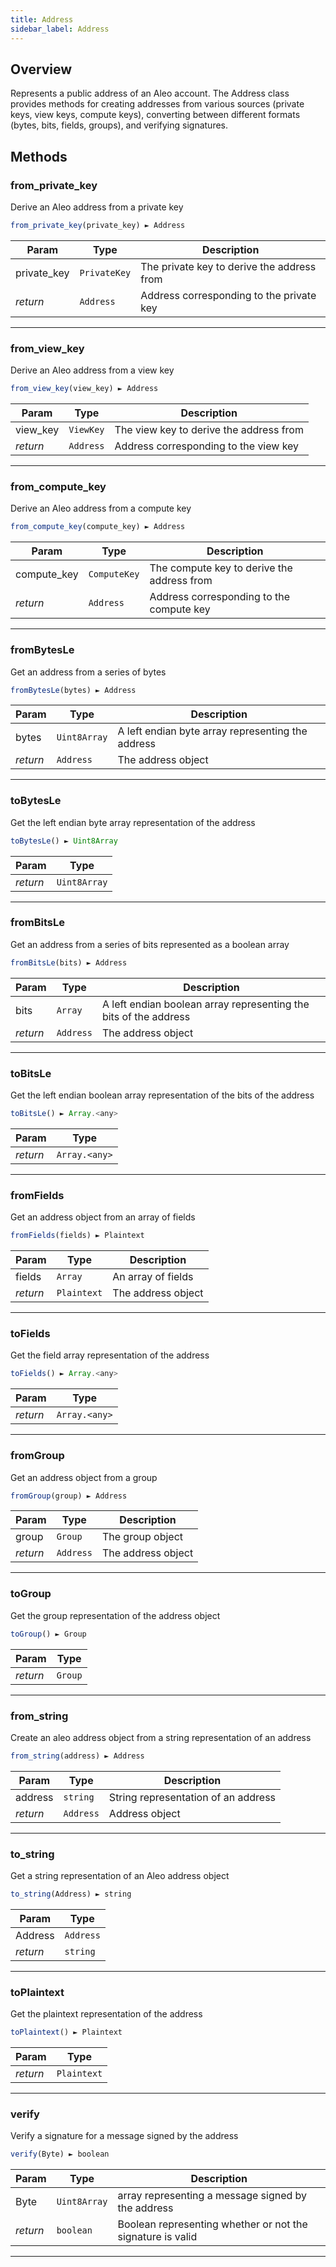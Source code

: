 ```yaml
---
title: Address
sidebar_label: Address
---
```


<a name="Address"></a>

## Overview

<p>Represents a public address of an Aleo account. The Address class provides methods for creating addresses from various sources (private keys, view keys, compute keys), converting between different formats (bytes, bits, fields, groups), and verifying signatures.</p>



## Methods

<a name="Address.from_private_key"></a>

### from_private_key

<p>Derive an Aleo address from a private key</p>

```javascript
from_private_key(private_key) ► Address
```



| Param | Type | Description |
| --- | --- | --- |
| private_key | <code>PrivateKey</code> | The private key to derive the address from |
| *return* | <code>Address</code> | Address corresponding to the private key |

---

<a name="Address.from_view_key"></a>

### from_view_key

<p>Derive an Aleo address from a view key</p>

```javascript
from_view_key(view_key) ► Address
```



| Param | Type | Description |
| --- | --- | --- |
| view_key | <code>ViewKey</code> | The view key to derive the address from |
| *return* | <code>Address</code> | Address corresponding to the view key |

---

<a name="Address.from_compute_key"></a>

### from_compute_key

<p>Derive an Aleo address from a compute key</p>

```javascript
from_compute_key(compute_key) ► Address
```



| Param | Type | Description |
| --- | --- | --- |
| compute_key | <code>ComputeKey</code> | The compute key to derive the address from |
| *return* | <code>Address</code> | Address corresponding to the compute key |

---

<a name="Address.fromBytesLe"></a>

### fromBytesLe

<p>Get an address from a series of bytes</p>

```javascript
fromBytesLe(bytes) ► Address
```



| Param | Type | Description |
| --- | --- | --- |
| bytes | <code>Uint8Array</code> | A left endian byte array representing the address |
| *return* | <code>Address</code> | The address object |

---

<a name="Address+toBytesLe"></a>

### toBytesLe

<p>Get the left endian byte array representation of the address</p>

```javascript
toBytesLe() ► Uint8Array
```



| Param | Type |
| --- | --- |
| *return* | <code>Uint8Array</code> |

---

<a name="Address.fromBitsLe"></a>

### fromBitsLe

<p>Get an address from a series of bits represented as a boolean array</p>

```javascript
fromBitsLe(bits) ► Address
```



| Param | Type | Description |
| --- | --- | --- |
| bits | <code>Array</code> | A left endian boolean array representing the bits of the address |
| *return* | <code>Address</code> | The address object |

---

<a name="Address+toBitsLe"></a>

### toBitsLe

<p>Get the left endian boolean array representation of the bits of the address</p>

```javascript
toBitsLe() ► Array.<any>
```



| Param | Type |
| --- | --- |
| *return* | <code>Array.&lt;any&gt;</code> |

---

<a name="Address.fromFields"></a>

### fromFields

<p>Get an address object from an array of fields</p>

```javascript
fromFields(fields) ► Plaintext
```



| Param | Type | Description |
| --- | --- | --- |
| fields | <code>Array</code> | An array of fields |
| *return* | <code>Plaintext</code> | The address object |

---

<a name="Address+toFields"></a>

### toFields

<p>Get the field array representation of the address</p>

```javascript
toFields() ► Array.<any>
```



| Param | Type |
| --- | --- |
| *return* | <code>Array.&lt;any&gt;</code> |

---

<a name="Address.fromGroup"></a>

### fromGroup

<p>Get an address object from a group</p>

```javascript
fromGroup(group) ► Address
```



| Param | Type | Description |
| --- | --- | --- |
| group | <code>Group</code> | The group object |
| *return* | <code>Address</code> | The address object |

---

<a name="Address+toGroup"></a>

### toGroup

<p>Get the group representation of the address object</p>

```javascript
toGroup() ► Group
```



| Param | Type |
| --- | --- |
| *return* | <code>Group</code> |

---

<a name="Address.from_string"></a>

### from_string

<p>Create an aleo address object from a string representation of an address</p>

```javascript
from_string(address) ► Address
```



| Param | Type | Description |
| --- | --- | --- |
| address | <code>string</code> | String representation of an address |
| *return* | <code>Address</code> | Address object |

---

<a name="Address+to_string"></a>

### to_string

<p>Get a string representation of an Aleo address object</p>

```javascript
to_string(Address) ► string
```



| Param | Type |
| --- | --- |
| Address | <code>Address</code> |
| *return* | <code>string</code> | String representation of the address |

---

<a name="Address+toPlaintext"></a>

### toPlaintext

<p>Get the plaintext representation of the address</p>

```javascript
toPlaintext() ► Plaintext
```



| Param | Type |
| --- | --- |
| *return* | <code>Plaintext</code> |

---

<a name="Address+verify"></a>

### verify

<p>Verify a signature for a message signed by the address</p>

```javascript
verify(Byte) ► boolean
```



| Param | Type | Description |
| --- | --- | --- |
| Byte | <code>Uint8Array</code> | array representing a message signed by the address |
| *return* | <code>boolean</code> | Boolean representing whether or not the signature is valid |

---